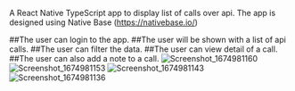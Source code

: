 A React Native TypeScript app to display list of calls over api.
The app is designed using Native Base (https://nativebase.io/)

##The user can login to the app.
##The user will be shown with a list of api calls.
##The user can filter the data.
##The user can view detail of a call.
##The user can also add a note to a call.
![Screenshot_1674981160](https://user-images.githubusercontent.com/83968204/215315772-49a1ec74-c6b6-4283-835e-a2787c7d8dec.png)
![Screenshot_1674981153](https://user-images.githubusercontent.com/83968204/215315777-b05d1cdf-d92e-4b47-87c9-21654d2a7c49.png)
![Screenshot_1674981143](https://user-images.githubusercontent.com/83968204/215315781-a6bcc3a5-8c46-4b23-bfb0-b649dea95452.png)
![Screenshot_1674981136](https://user-images.githubusercontent.com/83968204/215315784-12e5204b-6b21-4565-ab54-e0fadfb331bb.png)
